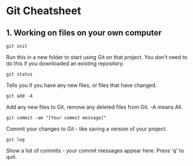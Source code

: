 # Git Cheatsheet

## 1. Working on files on your own computer

`git init`

Run this in a new folder to start using Git on that project.
You don't need to do this if you downloaded an existing repository.

`git status`

Tells you if you have any new files, or files that have changed.

`git add -A`

Add any new files to Git, remove any deleted files from Git. -A means All.

`git commit -am "[Your commit message]"`

Commit your changes to Git - like saving a version of your project.

`git log`

Show a list of commits - your commit messages appear here. Press 'q' to quit.
